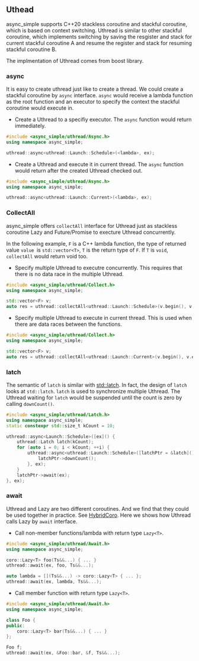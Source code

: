 ## Uthead

async_simple supports C++20 stackless coroutine and stackful coroutine, which is based on context switching.
Uthread is similar to other stackful coroutine, which implements switching by saving the resgister and stack for current stackful coroutine A and resume the register and stack for resuming stackful coroutine B.

The implmentation of Uthread comes from boost library.

### async

It is easy to create uthread just like to create a thread. We could create a stackful coroutine by `async` interface. `async` would receive a lambda function as the root function and an executor to specify the context the stackful coroutine would execute in.

- Create a Uthread to a specifiy executor. The `async` function would return immediately.

```cpp
#include <async_simple/uthread/Async.h>
using namespace async_simple;

uthread::async<uthread::Launch::Schedule>(<lambda>, ex);
```

- Create a Uthread and execute it in current thread. The `async` function would return after the created Uthread checked out.

```cpp
#include <async_simple/uthread/Async.h>
using namespace async_simple;

uthread::async<uthread::Launch::Current>(<lambda>, ex);
```

### CollectAll

async_simple offers `collectAll` interface for Uthread just as stackless coroutine Lazy and Future/Promise to execture Uthread concurrently.

In the following example, `F` is a C++ lambda function, the type of returned value `value `is `std::vector<T>`, `T` is the return type of `F`. If `T` is `void`, `collectAll` would return void too.

- Specify multiple Uthread to executre concurrently. This requires that there is no data race in the multiple Uthread.

```cpp
#include <async_simple/uthread/Collect.h>
using namespace async_simple;

std::vector<F> v;
auto res = uthread::collectAll<uthread::Launch::Schedule>(v.begin(), v.end(), ex);
```

- Specify multiple Uthread to execute in current thread. This is used when there are data races between the functions.

```cpp
#include <async_simple/uthread/Collect.h>
using namespace async_simple;

std::vector<F> v;
auto res = uthread::collectAll<uthread::Launch::Current>(v.begin(), v.end(), ex);
```

### latch

The semantic of `latch` is similar with [std::latch](https://en.cppreference.com/w/cpp/thread/latch). In fact, the design of `latch` looks at `std::latch`.
`latch` is used to synchronize multiple Uthread. The Uthread waiting for `latch` would be suspended until the count is zero by calling `downCount()`.

```cpp
#include <async_simple/uthread/Latch.h>
using namespace async_simple;
static constexpr std::size_t kCount = 10;

uthread::async<Launch::Schedule>([ex]() {
    uthread::Latch latch(kCount);
    for (auto i = 0; i < kCount; ++i) {
        uthread::async<uthread::Launch::Schedule>([latchPtr = &latch]() {
            latchPtr->downCount();
        }, ex);
    }
    latchPtr->await(ex);
}, ex);
```

### await

Uthread and Lazy are two different coroutines. And we find that they could be used together in practice. See [HybridCoro](./HybridCoro.md). Here we shows how Uthread calls Lazy by `await` interface.

- Call non-member functions/lambda with return type `Lazy<T>`.

```cpp
#include <async_simple/uthread/Await.h>
using namespace async_simple;

coro::Lazy<T> foo(Ts&&...) { ... }
uthread::await(ex, foo, Ts&&...);

auto lambda = [](Ts&&...) -> coro::Lazy<T> { ... };
uthread::await(ex, lambda, Ts&&...);
```

- Call member function with return type `Lazy<T>`.

```cpp
#include <async_simple/uthread/Await.h>
using namespace async_simple;

class Foo {
public:
    coro::Lazy<T> bar(Ts&&...) { ... }
};

Foo f;
uthread::await(ex, &Foo::bar, &f, Ts&&...);
```

